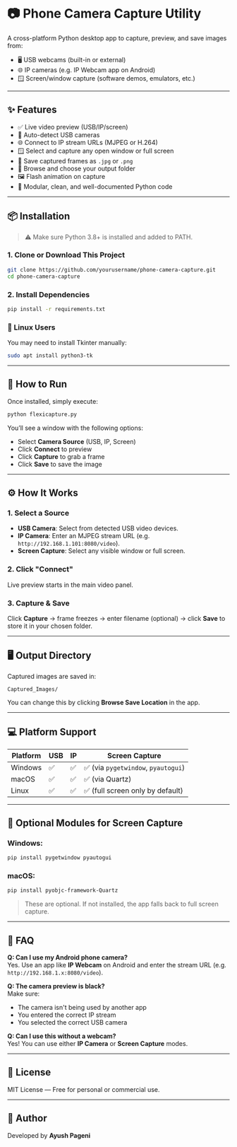 
# 📷 Phone Camera Capture Utility

A cross-platform Python desktop app to capture, preview, and save images from:

- 🖥️ USB webcams (built-in or external)
- 🌐 IP cameras (e.g. IP Webcam app on Android)
- 🪟 Screen/window capture (software demos, emulators, etc.)

---

## ✨ Features

- ✅ Live video preview (USB/IP/screen)
- 🧠 Auto-detect USB cameras
- 🌐 Connect to IP stream URLs (MJPEG or H.264)
- 🪟 Select and capture any open window or full screen
- 💾 Save captured frames as `.jpg` or `.png`
- 📁 Browse and choose your output folder
- 🖼 Flash animation on capture
- 🧩 Modular, clean, and well-documented Python code

---

## 📦 Installation

> ⚠️ Make sure Python 3.8+ is installed and added to PATH.

### 1. Clone or Download This Project

```bash
git clone https://github.com/yourusername/phone-camera-capture.git
cd phone-camera-capture
```

### 2. Install Dependencies

```bash
pip install -r requirements.txt
```

### 🐧 Linux Users

You may need to install Tkinter manually:

```bash
sudo apt install python3-tk
```

---

## 🧪 How to Run

Once installed, simply execute:

```bash
python flexicapture.py
```

You’ll see a window with the following options:
- Select **Camera Source** (USB, IP, Screen)
- Click **Connect** to preview
- Click **Capture** to grab a frame
- Click **Save** to save the image

---

## ⚙️ How It Works

### 1. Select a Source
- **USB Camera**: Select from detected USB video devices.
- **IP Camera**: Enter an MJPEG stream URL (e.g. `http://192.168.1.101:8080/video`).
- **Screen Capture**: Select any visible window or full screen.

### 2. Click "Connect"
Live preview starts in the main video panel.

### 3. Capture & Save
Click **Capture** → frame freezes → enter filename (optional) → click **Save** to store it in your chosen folder.

---

## 🖥 Output Directory

Captured images are saved in:

```
Captured_Images/
```

You can change this by clicking **Browse Save Location** in the app.

---

## 💻 Platform Support

| Platform | USB | IP | Screen Capture |
|----------|-----|----|----------------|
| Windows  | ✅  | ✅ | ✅ (via `pygetwindow`, `pyautogui`) |
| macOS    | ✅  | ✅ | ✅ (via Quartz) |
| Linux    | ✅  | ✅ | ✅ (full screen only by default) |

---

## 🔌 Optional Modules for Screen Capture

### Windows:
```bash
pip install pygetwindow pyautogui
```

### macOS:
```bash
pip install pyobjc-framework-Quartz
```

> These are optional. If not installed, the app falls back to full screen capture.

---

## 🙋 FAQ

**Q: Can I use my Android phone camera?**  
Yes. Use an app like **IP Webcam** on Android and enter the stream URL (e.g. `http://192.168.1.x:8080/video`).

**Q: The camera preview is black?**  
Make sure:
- The camera isn't being used by another app
- You entered the correct IP stream
- You selected the correct USB camera

**Q: Can I use this without a webcam?**  
Yes! You can use either **IP Camera** or **Screen Capture** modes.

---

## 📜 License

MIT License — Free for personal or commercial use.

---

## 👤 Author

Developed by **Ayush Pageni**
